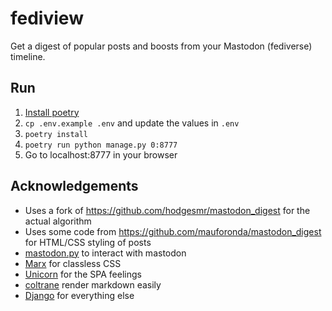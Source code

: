 # fediview

Get a digest of popular posts and boosts from your Mastodon (fediverse) timeline.

## Run

1. [Install poetry](https://python-poetry.org/docs/#installation)
1. `cp .env.example .env` and update the values in `.env`
1. `poetry install`
1. `poetry run python manage.py 0:8777`
1. Go to localhost:8777 in your browser

## Acknowledgements

- Uses a fork of https://github.com/hodgesmr/mastodon_digest for the actual algorithm
- Uses some code from https://github.com/mauforonda/mastodon_digest for HTML/CSS styling of posts
- [mastodon.py](https://mastodonpy.readthedocs.io/) to interact with mastodon
- [Marx](https://mblode.github.io/marx/) for classless CSS
- [Unicorn](https://www.django-unicorn.com) for the SPA feelings
- [coltrane](https://coltrane.readthedocs.io) render markdown easily
- [Django](https://www.djangoproject.com/) for everything else
